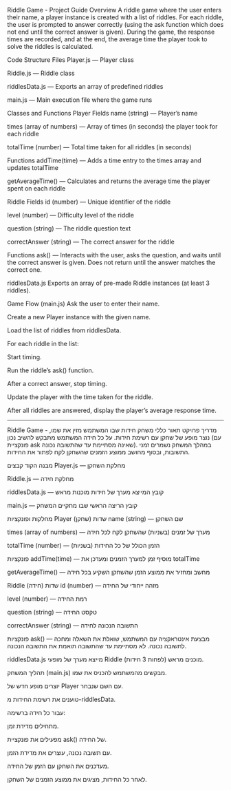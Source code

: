 Riddle Game - Project Guide
Overview
A riddle game where the user enters their name, a player instance is created with a list of riddles. For each riddle, the user is prompted to answer correctly (using the ask function which does not end until the correct answer is given). During the game, the response times are recorded, and at the end, the average time the player took to solve the riddles is calculated.

Code Structure
Files
Player.js — Player class

Riddle.js — Riddle class

riddlesData.js — Exports an array of predefined riddles

main.js — Main execution file where the game runs

Classes and Functions
Player
Fields
name (string) — Player’s name

times (array of numbers) — Array of times (in seconds) the player took for each riddle

totalTime (number) — Total time taken for all riddles (in seconds)

Functions
addTime(time) — Adds a time entry to the times array and updates totalTime

getAverageTime() — Calculates and returns the average time the player spent on each riddle

Riddle
Fields
id (number) — Unique identifier of the riddle

level (number) — Difficulty level of the riddle

question (string) — The riddle question text

correctAnswer (string) — The correct answer for the riddle

Functions
ask() — Interacts with the user, asks the question, and waits until the correct answer is given. Does not return until the answer matches the correct one.

riddlesData.js
Exports an array of pre-made Riddle instances (at least 3 riddles).

Game Flow (main.js)
Ask the user to enter their name.

Create a new Player instance with the given name.

Load the list of riddles from riddlesData.

For each riddle in the list:

Start timing.

Run the riddle’s ask() function.

After a correct answer, stop timing.

Update the player with the time taken for the riddle.

After all riddles are answered, display the player’s average response time.


-----------------------------------------------------------------------------------------------------------------------------------------------------------------------------------------------------
Riddle Game - מדריך פרויקט
תאור כללי
משחק חידות שבו המשתמש מזין את שמו, נוצר מופע של שחקן עם רשימת חידות. על כל חידה המשתמש מתבקש להשיב נכון (עם פונקציית ask שאינה מסתיימת עד שהתשובה נכונה). במהלך המשחק נשמרים זמני התשובות, ובסוף מחושב ממוצע הזמנים שהשחקן לקח לפתור את החידות.

מבנה הקוד
קבצים
Player.js — מחלקת השחקן

Riddle.js — מחלקת חידה

riddlesData.js — קובץ המייצא מערך של חידות מוכנות מראש

main.js — קובץ הריצה הראשי שבו מתקיים המשחק

מחלקות ופונקציות
Player (שחקן)
שדות
name (string) — שם השחקן

times (array of numbers) — מערך של זמנים (בשניות) שהשחקן לקח לכל חידה

totalTime (number) — הזמן הכולל של כל החידות (בשניות)

פונקציות
addTime(time) — מוסיף זמן למערך הזמנים ומעדכן את totalTime

getAverageTime() — מחשב ומחזיר את ממוצע הזמן שהשחקן השקיע בכל חידה

Riddle (חידה)
שדות
id (number) — מזהה ייחודי של החידה

level (number) — רמת החידה

question (string) — טקסט החידה

correctAnswer (string) — התשובה הנכונה לחידה

פונקציות
ask() — מבצעת אינטראקציה עם המשתמש, שואלת את השאלה ומחכה לתשובה נכונה. לא מסתיימת עד שהתשובה תואמת את התשובה הנכונה.

riddlesData.js
מייצא מערך של מופעי Riddle מוכנים מראש (לפחות 3 חידות).

תהליך המשחק (main.js)
מבקשים מהמשתמש להכניס את שמו.

יוצרים מופע חדש של Player עם השם שנבחר.

טוענים את רשימת החידות מ-riddlesData.

עבור כל חידה ברשימה:

מתחילים מדידת זמן.

מפעילים את פונקציית ask() של החידה.

עם תשובה נכונה, עוצרים את מדידת הזמן.

מעדכנים את השחקן עם הזמן של החידה.

לאחר כל החידות, מציגים את ממוצע הזמנים של השחקן.
